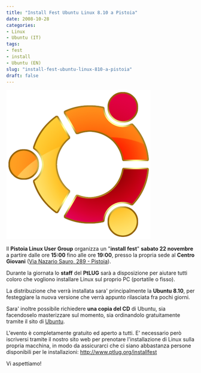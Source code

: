 ```yaml
---
title: "Install Fest Ubuntu Linux 8.10 a Pistoia"
date: 2008-10-28
categories: 
- Linux
- Ubuntu (IT)
tags: 
- fest
- install
- Ubuntu (EN)
slug: "install-fest-ubuntu-linux-810-a-pistoia"
draft: false
---
```


[![ubuntu logo](ubuntu-logo.png)]()

Il **Pistoia Linux User Group** organizza un "**install fest**" **sabato 22 novembre** a
partire dalle ore **15:00** fino alle ore **19:00**, presso la propria
sede al **Centro Giovani** ([Via Nazario Sauro, 289 - Pistoia](http://maps.google.it/maps/ms?ie=UTF8&hl=it&msa=0&msid=117198571022872644171.0000011321702d54d4877&z=17)).

Durante la giornata lo **staff** del **PtLUG** sarà a disposizione per
aiutare tutti coloro che vogliono installare Linux sul proprio PC
(portatile o fisso).

La distribuzione che verrà installata sara' principalmente la **Ubuntu
8.10**, per festeggiare la nuova versione che verrà appunto rilasciata
fra pochi giorni.

Sara' inoltre possibile richiedere **una copia del CD** di Ubuntu, sia
facendoselo masterizzare sul momento, sia ordinandolo gratuitamente
tramite il sito di [Ubuntu](http://shipit.ubuntu.com).

L'evento è completamente gratuito ed aperto a tutti. E' necessario però
iscriversi tramite il nostro sito web per prenotare l'installazione di
Linux sulla propria macchina, in modo da assicurarci che ci siano
abbastanza persone disponibili per le installazioni:
<http://www.ptlug.org/installfest>

Vi aspettiamo!

